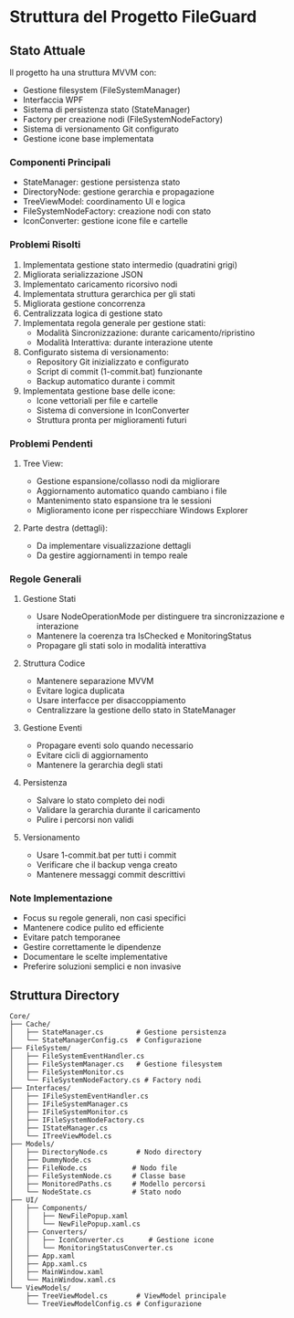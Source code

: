 # Struttura del Progetto FileGuard

## Stato Attuale
Il progetto ha una struttura MVVM con:
- Gestione filesystem (FileSystemManager)
- Interfaccia WPF
- Sistema di persistenza stato (StateManager)
- Factory per creazione nodi (FileSystemNodeFactory)
- Sistema di versionamento Git configurato
- Gestione icone base implementata

### Componenti Principali
- StateManager: gestione persistenza stato
- DirectoryNode: gestione gerarchia e propagazione
- TreeViewModel: coordinamento UI e logica
- FileSystemNodeFactory: creazione nodi con stato
- IconConverter: gestione icone file e cartelle

### Problemi Risolti
1. Implementata gestione stato intermedio (quadratini grigi)
2. Migliorata serializzazione JSON
3. Implementato caricamento ricorsivo nodi
4. Implementata struttura gerarchica per gli stati
5. Migliorata gestione concorrenza
6. Centralizzata logica di gestione stato
7. Implementata regola generale per gestione stati:
   - Modalità Sincronizzazione: durante caricamento/ripristino
   - Modalità Interattiva: durante interazione utente
8. Configurato sistema di versionamento:
   - Repository Git inizializzato e configurato
   - Script di commit (1-commit.bat) funzionante
   - Backup automatico durante i commit
9. Implementata gestione base delle icone:
   - Icone vettoriali per file e cartelle
   - Sistema di conversione in IconConverter
   - Struttura pronta per miglioramenti futuri

### Problemi Pendenti
1. Tree View:
   - Gestione espansione/collasso nodi da migliorare
   - Aggiornamento automatico quando cambiano i file
   - Mantenimento stato espansione tra le sessioni
   - Miglioramento icone per rispecchiare Windows Explorer

2. Parte destra (dettagli):
   - Da implementare visualizzazione dettagli
   - Da gestire aggiornamenti in tempo reale

### Regole Generali
1. Gestione Stati
   - Usare NodeOperationMode per distinguere tra sincronizzazione e interazione
   - Mantenere la coerenza tra IsChecked e MonitoringStatus
   - Propagare gli stati solo in modalità interattiva

2. Struttura Codice
   - Mantenere separazione MVVM
   - Evitare logica duplicata
   - Usare interfacce per disaccoppiamento
   - Centralizzare la gestione dello stato in StateManager

3. Gestione Eventi
   - Propagare eventi solo quando necessario
   - Evitare cicli di aggiornamento
   - Mantenere la gerarchia degli stati

4. Persistenza
   - Salvare lo stato completo dei nodi
   - Validare la gerarchia durante il caricamento
   - Pulire i percorsi non validi

5. Versionamento
   - Usare 1-commit.bat per tutti i commit
   - Verificare che il backup venga creato
   - Mantenere messaggi commit descrittivi

### Note Implementazione
- Focus su regole generali, non casi specifici
- Mantenere codice pulito ed efficiente
- Evitare patch temporanee
- Gestire correttamente le dipendenze
- Documentare le scelte implementative
- Preferire soluzioni semplici e non invasive

## Struttura Directory
```
Core/
├── Cache/
│   ├── StateManager.cs        # Gestione persistenza
│   └── StateManagerConfig.cs  # Configurazione
├── FileSystem/
│   ├── FileSystemEventHandler.cs
│   ├── FileSystemManager.cs   # Gestione filesystem
│   ├── FileSystemMonitor.cs
│   └── FileSystemNodeFactory.cs # Factory nodi
├── Interfaces/
│   ├── IFileSystemEventHandler.cs
│   ├── IFileSystemManager.cs
│   ├── IFileSystemMonitor.cs
│   ├── IFileSystemNodeFactory.cs
│   ├── IStateManager.cs
│   └── ITreeViewModel.cs
├── Models/
│   ├── DirectoryNode.cs       # Nodo directory
│   ├── DummyNode.cs
│   ├── FileNode.cs           # Nodo file
│   ├── FileSystemNode.cs     # Classe base
│   ├── MonitoredPaths.cs     # Modello percorsi
│   └── NodeState.cs          # Stato nodo
├── UI/
│   ├── Components/
│   │   ├── NewFilePopup.xaml
│   │   └── NewFilePopup.xaml.cs
│   ├── Converters/
│   │   ├── IconConverter.cs      # Gestione icone
│   │   └── MonitoringStatusConverter.cs
│   ├── App.xaml
│   ├── App.xaml.cs
│   ├── MainWindow.xaml
│   └── MainWindow.xaml.cs
└── ViewModels/
    ├── TreeViewModel.cs       # ViewModel principale
    └── TreeViewModelConfig.cs # Configurazione
